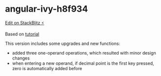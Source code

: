 # angular-ivy-h8f934

[Edit on StackBlitz ⚡️](https://stackblitz.com/edit/angular-ivy-h8f934)

Based on [tutorial](https://www.techiediaries.com/angular/angular-9-tutorial-and-example/?utm_campaign=News&utm_medium=Community&utm_source=DataCamp.com)

This version includes some upgrades and new functions:
 - added three one-operand operations, which resulted with minor design changes
 - when entering a new operand, if decimal point is the first key pressed, zero is automatically added before